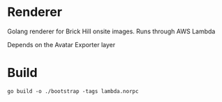 # Renderer

Golang renderer for Brick Hill onsite images. Runs through AWS Lambda

Depends on the Avatar Exporter layer

# Build

```
go build -o ./bootstrap -tags lambda.norpc
```
